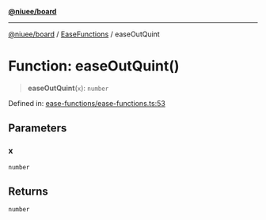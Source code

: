 [**@niuee/board**](../../../README.md)

***

[@niuee/board](../../../globals.md) / [EaseFunctions](../README.md) / easeOutQuint

# Function: easeOutQuint()

> **easeOutQuint**(`x`): `number`

Defined in: [ease-functions/ease-functions.ts:53](https://github.com/niuee/board/blob/cc09a87e934160adef876c4e11d51fd97e78653d/src/ease-functions/ease-functions.ts#L53)

## Parameters

### x

`number`

## Returns

`number`
